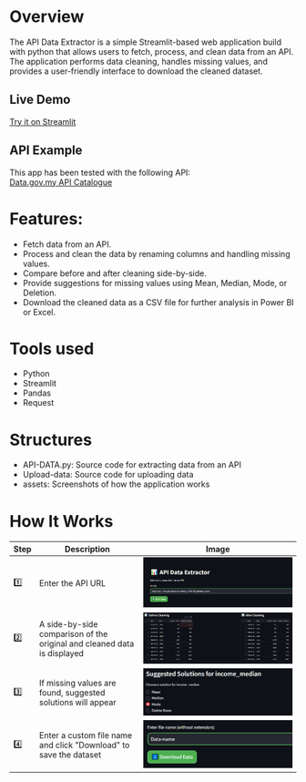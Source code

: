 # Overview
The API Data Extractor is a simple Streamlit-based web application build with python that allows users to fetch, process, and clean data from an API. The application performs data cleaning, handles missing values, and provides a user-friendly interface to download the cleaned dataset.

## Live Demo  
[Try it on Streamlit](https://api-data-extraction.streamlit.app/)  

## API Example  
This app has been tested with the following API:  
[Data.gov.my API Catalogue](https://data.gov.my/data-catalogue)

# Features:
- Fetch data from an API.
- Process and clean the data by renaming columns and handling missing values.
- Compare before and after cleaning side-by-side.
- Provide suggestions for missing values using Mean, Median, Mode, or Deletion.
- Download the cleaned data as a CSV file for further analysis in Power BI or Excel.

# Tools used
- Python
- Streamlit
- Pandas
- Request

# Structures
- API-DATA.py: Source code for extracting data from an API
- Upload-data: Source code for uploading data
- assets: Screenshots of how the application works

# How It Works

| Step | Description | Image |
|------|------------|-------|
| 1️⃣ | Enter the API URL | ![Step 1](assets/Fetch-API.png) |
| 2️⃣ | A side-by-side comparison of the original and cleaned data is displayed | ![Step 2](assets/before-vs-after.png) |
| 3️⃣ | If missing values are found, suggested solutions will appear | ![Step 3](assets/Solutions.png) |
| 4️⃣ | Enter a custom file name and click "Download" to save the dataset | ![Step 4](assets/Save-file-csv.png) |

